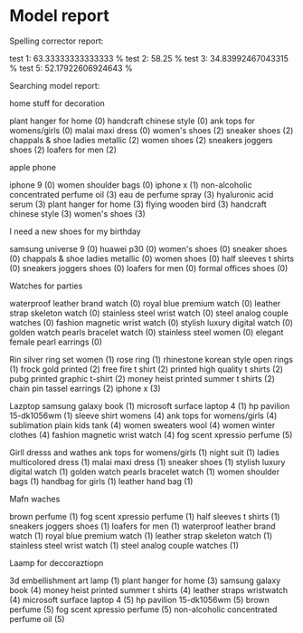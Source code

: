 # Model report

Spelling corrector report:

test 1: 63.33333333333333 %
test 2: 58.25 %
test 3: 34.83992467043315 %
test 5: 52.17922606924643 %

Searching model report:

home stuff for decoration

plant hanger for home (0)
handcraft chinese style (0)
ank tops for womens/girls (0)
malai maxi dress (0)
women's shoes (2)
sneaker shoes (2)
chappals & shoe ladies metallic (2)
women shoes (2)
sneakers joggers shoes (2)
loafers for men (2)

apple phone

iphone 9 (0)
women shoulder bags (0)
iphone x (1)
non-alcoholic concentrated perfume oil (3)
eau de perfume spray (3)
hyaluronic acid serum (3)
plant hanger for home (3)
flying wooden bird (3)
handcraft chinese style (3)
women's shoes (3)


I need a new shoes for my birthday

samsung universe 9 (0)
huawei p30 (0)
women's shoes (0)
sneaker shoes (0)
chappals & shoe ladies metallic (0)
women shoes (0)
half sleeves t shirts (0)
sneakers joggers shoes (0)
loafers for men (0)
formal offices shoes (0)

Watches for parties

waterproof leather brand watch (0)
royal blue premium watch (0)
leather strap skeleton watch (0)
stainless steel wrist watch (0)
steel analog couple watches (0)
fashion magnetic wrist watch (0)
stylish luxury digital watch (0)
golden watch pearls bracelet watch (0)
stainless steel women (0)
elegant female pearl earrings (0)

Rin
silver ring set women (1)
rose ring (1)
rhinestone korean style open rings (1)
frock gold printed (2)
free fire t shirt (2)
printed high quality t shirts (2)
pubg printed graphic t-shirt (2)
money heist printed summer t shirts (2)
chain pin tassel earrings (2)
iphone x (3)

Lazptop
samsung galaxy book (1)
microsoft surface laptop 4 (1)
hp pavilion 15-dk1056wm (1)
sleeve shirt womens (4)
ank tops for womens/girls (4)
sublimation plain kids tank (4)
women sweaters wool (4)
women winter clothes (4)
fashion magnetic wrist watch (4)
fog scent xpressio perfume (5)

Girll dresss and wathes
ank tops for womens/girls (1)
night suit (1)
ladies multicolored dress (1)
malai maxi dress (1)
sneaker shoes (1)
stylish luxury digital watch (1)
golden watch pearls bracelet watch (1)
women shoulder bags (1)
handbag for girls (1)
leather hand bag (1)

Mafn waches

brown perfume (1)
fog scent xpressio perfume (1)
half sleeves t shirts (1)
sneakers joggers shoes (1)
loafers for men (1)
waterproof leather brand watch (1)
royal blue premium watch (1)
leather strap skeleton watch (1)
stainless steel wrist watch (1)
steel analog couple watches (1)

Laamp for deccoraztiopn

3d embellishment art lamp (1)
plant hanger for home (3)
samsung galaxy book (4)
money heist printed summer t shirts (4)
leather straps wristwatch (4)
microsoft surface laptop 4 (5)
hp pavilion 15-dk1056wm (5)
brown perfume (5)
fog scent xpressio perfume (5)
non-alcoholic concentrated perfume oil (5)

